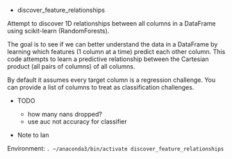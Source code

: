* discover_feature_relationships

Attempt to discover 1D relationships between all columns in a DataFrame using scikit-learn (RandomForests). 

The goal is to see if we can better understand the data in a DataFrame by learning which features (1 column at a time) predict each other column. This code attempts to learn a predictive relationship between the Cartesian product (all pairs of columns) of all columns.

By default it assumes every target column is a regression challenge. You can provide a list of columns to treat as classification challenges.

* TODO

  * how many nans dropped?
  * use auc not accuracy for classifier

* Note to Ian

Environment: `. ~/anaconda3/bin/activate discover_feature_relationships`

